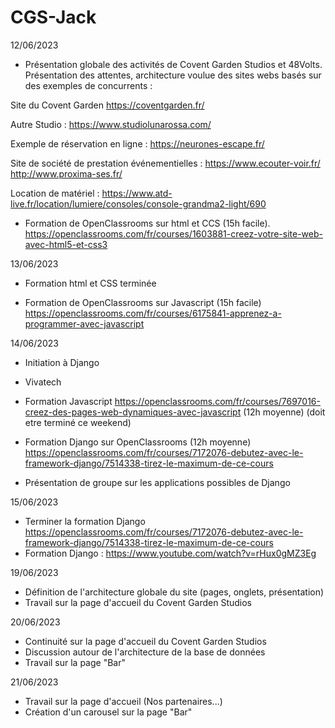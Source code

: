 # CGS-Jack

12/06/2023
- Présentation globale des activités de Covent Garden Studios et 48Volts. Présentation des attentes, architecture voulue des sites webs basés sur des exemples de concurrents :

Site du Covent Garden
https://coventgarden.fr/

Autre Studio :
https://www.studiolunarossa.com/

Exemple de réservation en ligne :
https://neurones-escape.fr/

Site de société de prestation événementielles :
https://www.ecouter-voir.fr/
http://www.proxima-ses.fr/

Location de matériel :
https://www.atd-live.fr/location/lumiere/consoles/console-grandma2-light/690

- Formation de OpenClassrooms sur html et CCS (15h facile).
https://openclassrooms.com/fr/courses/1603881-creez-votre-site-web-avec-html5-et-css3

13/06/2023
- Formation html et CSS terminée

- Formation de OpenClassrooms sur Javascript (15h facile)
https://openclassrooms.com/fr/courses/6175841-apprenez-a-programmer-avec-javascript

14/06/2023
- Initiation à Django
- Vivatech
- Formation Javascript 
https://openclassrooms.com/fr/courses/7697016-creez-des-pages-web-dynamiques-avec-javascript (12h moyenne) (doit etre terminé ce weekend)

- Formation Django sur OpenClassrooms (12h moyenne)
https://openclassrooms.com/fr/courses/7172076-debutez-avec-le-framework-django/7514338-tirez-le-maximum-de-ce-cours
- Présentation de groupe sur les applications possibles de Django

15/06/2023
- Terminer la formation Django
https://openclassrooms.com/fr/courses/7172076-debutez-avec-le-framework-django/7514338-tirez-le-maximum-de-ce-cours
- Formation Django :
https://www.youtube.com/watch?v=rHux0gMZ3Eg

19/06/2023
- Définition de l'architecture globale du site (pages, onglets, présentation)
- Travail sur la page d'accueil du Covent Garden Studios

20/06/2023
- Continuité sur la page d'accueil du Covent Garden Studios
- Discussion autour de l'architecture de la base de données
- Travail sur la page "Bar"

21/06/2023
- Travail sur la page d'accueil (Nos partenaires...)
- Création d'un carousel sur la page "Bar"
